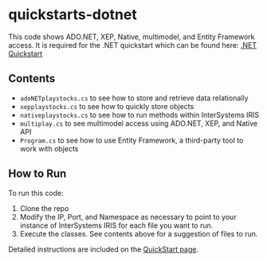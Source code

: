 # quickstarts-dotnet
This code shows ADO.NET, XEP, Native, multimodel, and Entity Framework access. 
It is required for the .NET quickstart which can be found here: 
[.NET Quickstart](https://learning.intersystems.com/course/view.php?name=.NET%20QS) 

## Contents
* `adoNETplaystocks.cs` to see how to store and retrieve data relationally
* `xepplaystocks.cs` to see how to quickly store objects
* `nativeplaystocks.cs` to see how to run methods within InterSystems IRIS
* `multiplay.cs` to see multimodel access using ADO.NET, XEP, and Native API
* `Program.cs` to see how to use Entity Framework, a third-party tool to work with objects

## How to Run
To run this code:
1. Clone the repo
2. Modify the IP, Port, and Namespace as necessary to point to your instance of InterSystems IRIS for each file you want to run.
3. Execute the classes. See contents above for a suggestion of files to run.

Detailed instructions are included on the [QuickStart page](https://learning.intersystems.com/course/view.php?name=.NET%20QS).
